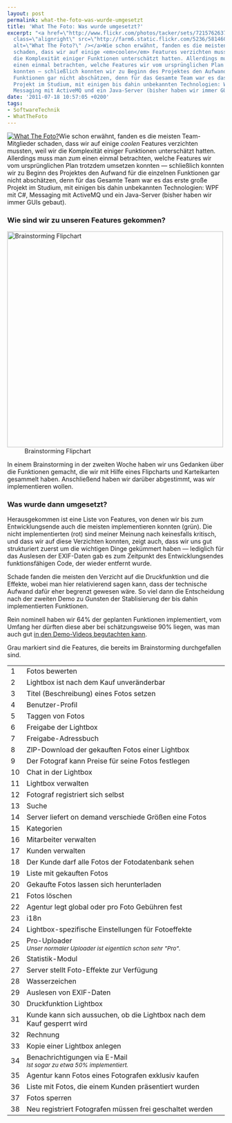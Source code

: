 ```yaml
---
layout: post
permalink: what-the-foto-was-wurde-umgesetzt
title: 'What The Foto: Was wurde umgesetzt?'
excerpt: "<a href=\"http://www.flickr.com/photos/tacker/sets/72157626379556132/\"><img
  class=\"alignright\" src=\"http://farm6.static.flickr.com/5236/5814600568_a78deedb78_m.jpg\"
  alt=\"What The Foto?\" /></a>Wie schon erwähnt, fanden es die meisten Team-Mitglieder
  schaden, dass wir auf einige <em>coolen</em> Features verzichten mussten, weil wir
  die Komplexität einiger Funktionen unterschätzt hatten. Allerdings muss man zum
  einen einmal betrachten, welche Features wir vom ursprünglichen Plan trotzdem umsetzen
  konnten — schließlich konnten wir zu Beginn des Projektes den Aufwand für die einzelnen
  Funktionen gar nicht abschätzen, denn für das Gesamte Team war es das erste große
  Projekt im Studium, mit einigen bis dahin unbekannten Technologien: WPF mit C#,
  Messaging mit ActiveMQ und ein Java-Server (bisher haben wir immer GUIs gebaut).\r\n"
date: '2011-07-18 10:57:05 +0200'
tags:
- SoftwareTechnik
- WhatTheFoto
---
```

<p><a href="http://www.flickr.com/photos/tacker/sets/72157626379556132/"><img class="alignright" src="http://farm6.static.flickr.com/5236/5814600568_a78deedb78_m.jpg" alt="What The Foto?" /></a>Wie schon erwähnt, fanden es die meisten Team-Mitglieder schaden, dass wir auf einige <em>coolen</em> Features verzichten mussten, weil wir die Komplexität einiger Funktionen unterschätzt hatten. Allerdings muss man zum einen einmal betrachten, welche Features wir vom ursprünglichen Plan trotzdem umsetzen konnten — schließlich konnten wir zu Beginn des Projektes den Aufwand für die einzelnen Funktionen gar nicht abschätzen, denn für das Gesamte Team war es das erste große Projekt im Studium, mit einigen bis dahin unbekannten Technologien: WPF mit C#, Messaging mit ActiveMQ und ein Java-Server (bisher haben wir immer GUIs gebaut).<br />
<a id="more"></a><a id="more-647"></a></p>
<h3 class="textimage">Wie sind wir zu unseren Features gekommen?</h3>
<dl>
<dt><a href="http://www.flickr.com/photos/tacker/5569095320/in/set-72157626379556132"><img src="http://farm6.static.flickr.com/5053/5569095320_a5e2545d8a_b.jpg" alt="Brainstorming Flipchart" width="500" /></a></dt>
<dd>Brainstorming Flipchart</dd>
</dl>
<p>In einem Brainstorming in der zweiten Woche haben wir uns Gedanken über die Funktionen gemacht, die wir mit Hilfe eines Flipcharts und Karteikarten gesammelt haben. Anschließend haben wir darüber abgestimmt, was wir implementieren wollen.</p>
<h3 class="textimage">Was wurde dann umgesetzt?</h3>
<p>Herausgekommen ist eine Liste von Features, von denen wir bis zum Entwicklungsende auch die meisten implementieren konnten (grün). Die nicht implementierten (rot) sind meiner Meinung nach keinesfalls kritisch, und dass wir auf diese Verzichten konnten, zeigt auch, dass wir uns gut strukturiert zuerst um die wichtigen Dinge gekümmert haben — lediglich für das Auslesen der EXIF-Daten gab es zum Zeitpunkt des Entwicklungsendes funktionsfähigen Code, der wieder entfernt wurde.</p>
<p>Schade fanden die meisten den Verzicht auf die Druckfunktion und die Effekte, wobei man hier relativierend sagen kann, dass der technische Aufwand dafür eher begrenzt gewesen wäre. So viel dann die Entscheidung nach der zweiten Demo zu Gunsten der Stablisierung der bis dahin implementierten Funktionen.</p>
<p>Rein nominell haben wir 64% der geplanten Funktionen implementiert, vom Umfang her dürften diese aber bei schätzungsweise 90% liegen, was man auch gut <a href="/what-the-foto-demo-videos">in den Demo-Videos begutachten kann</a>.</p>
<p>Grau markiert sind die Features, die bereits im Brainstorming durchgefallen sind.</p>
<table class="normal features">
<tbody>
<tr>
<td class="impl">1</td>
<td class="impl">Fotos bewerten</td>
</tr>
<tr>
<td class="impl">2</td>
<td class="impl">Lightbox ist nach dem Kauf unveränderbar</td>
</tr>
<tr>
<td class="impl">3</td>
<td class="impl">Titel (Beschreibung) eines Fotos setzen</td>
</tr>
<tr>
<td class="impl">4</td>
<td class="impl">Benutzer-Profil</td>
</tr>
<tr>
<td class="impl">5</td>
<td class="impl">Taggen von Fotos</td>
</tr>
<tr>
<td class="impl">6</td>
<td class="impl">Freigabe der Lightbox</td>
</tr>
<tr>
<td class="impl">7</td>
<td class="impl">Freigabe-Adressbuch</td>
</tr>
<tr>
<td class="impl">8</td>
<td class="impl">ZIP-Download der gekauften Fotos einer Lightbox</td>
</tr>
<tr>
<td class="impl">9</td>
<td class="impl">Der Fotograf kann Preise für seine Fotos festlegen</td>
</tr>
<tr>
<td class="impl">10</td>
<td class="impl">Chat in der Lightbox</td>
</tr>
<tr>
<td class="impl">11</td>
<td class="impl">Lightbox verwalten</td>
</tr>
<tr>
<td class="impl">12</td>
<td class="impl">Fotograf registriert sich selbst</td>
</tr>
<tr>
<td class="impl">13</td>
<td class="impl">Suche</td>
</tr>
<tr>
<td class="impl">14</td>
<td class="impl">Server liefert on demand verschiede Größen eine Fotos</td>
</tr>
<tr>
<td class="impl">15</td>
<td class="impl">Kategorien</td>
</tr>
<tr>
<td class="impl">16</td>
<td class="impl">Mitarbeiter verwalten</td>
</tr>
<tr>
<td class="impl">17</td>
<td class="impl">Kunden verwalten</td>
</tr>
<tr>
<td class="impl">18</td>
<td class="impl">Der Kunde darf alle Fotos der Fotodatenbank sehen</td>
</tr>
<tr>
<td class="impl">19</td>
<td class="impl">Liste mit gekauften Fotos</td>
</tr>
<tr>
<td class="impl">20</td>
<td class="impl">Gekaufte Fotos lassen sich herunterladen</td>
</tr>
<tr>
<td class="impl">21</td>
<td class="impl">Fotos löschen</td>
</tr>
<tr>
<td class="impl">22</td>
<td class="impl">Agentur legt global oder pro Foto Gebühren fest</td>
</tr>
<tr>
<td class="notimpl">23</td>
<td class="notimpl">i18n</td>
</tr>
<tr>
<td class="notimpl">24</td>
<td class="notimpl">Lightbox-spezifische Einstellungen für Fotoeffekte</td>
</tr>
<tr>
<td class="notimpl">25</td>
<td class="notimpl">Pro-Uploader<br />
<small><em>Unser normaler Uploader ist eigentlich schon sehr "Pro".</em></small></td>
</tr>
<tr>
<td class="notimpl">26</td>
<td class="notimpl">Statistik-Modul</td>
</tr>
<tr>
<td class="notimpl">27</td>
<td class="notimpl">Server stellt Foto-Effekte zur Verfügung</td>
</tr>
<tr>
<td class="notimpl">28</td>
<td class="notimpl">Wasserzeichen</td>
</tr>
<tr>
<td class="notimpl">29</td>
<td class="notimpl">Auslesen von EXIF-Daten</td>
</tr>
<tr>
<td class="notimpl">30</td>
<td class="notimpl">Druckfunktion Lightbox</td>
</tr>
<tr>
<td class="notimpl">31</td>
<td class="notimpl">Kunde kann sich aussuchen, ob die Lightbox nach dem Kauf gesperrt wird</td>
</tr>
<tr>
<td class="notimpl">32</td>
<td class="notimpl">Rechnung</td>
</tr>
<tr>
<td class="notimpl">33</td>
<td class="notimpl">Kopie einer Lightbox anlegen</td>
</tr>
<tr>
<td class="notimpl">34</td>
<td class="notimpl">Benachrichtigungen via E-Mail<br />
<small><em>Ist sogar zu etwa 50% implementiert.</em></small></td>
</tr>
<tr>
<td class="discarded">35</td>
<td class="discarded">Agentur kann Fotos eines Fotografen exklusiv kaufen</td>
</tr>
<tr>
<td class="discarded">36</td>
<td class="discarded">Liste mit Fotos, die einem Kunden präsentiert wurden</td>
</tr>
<tr>
<td class="discarded">37</td>
<td class="discarded">Fotos sperren</td>
</tr>
<tr>
<td class="discarded">38</td>
<td class="discarded">Neu registriert Fotografen müssen frei geschaltet werden</td>
</tr>
</tbody>
</table>
